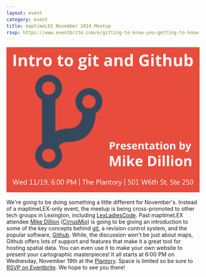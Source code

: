 ```yaml
---
layout: event
category: event
title: maptimeLEX November 2014 Meetup
rsvp: https://www.eventbrite.com/e/gitting-to-know-you-getting-to-know-all-about-git-tickets-14153588765
---
```

![](https://raw.githubusercontent.com/maptime/lexington/gh-pages/img/maptimelex_20141119_card1.png)

We're going to be doing something a little different for November's. Instead of a maptimeLEX-only event, the meetup is being cross-promoted to other tech groups in Lexington, including [LexLadiesCode](http://lexladiescode.org/). Past maptimeLEX attendee [Mike Dillion](http://mikedillion.com/) ([CirrusMio](http://cirrusmio.com/)) is going to be giving an introduction to some of the key concepts behind [git](http://git-scm.com/), a revision control system, and the popular software, [Github](https://github.com/). While, the discussion won't be just about maps, Github offers lots of support and features that make it a great tool for hosting spatial data. You can even use it to make your own website to present your cartographic masterpieces! It all starts at 6:00 PM on Wednesday, November 19th at the [Plantory](http://plantory.org/). Space is limited so be sure to [RSVP on Eventbrite](https://www.eventbrite.com/e/gitting-to-know-you-getting-to-know-all-about-git-tickets-14153588765). We hope to see you there!

<div id='map' class='row8 fill-blue col12 map space-bottom2'></div>
<script>
var map = L.mapbox.map('map', 'maptastik.j354k5k8')
    .setView([38.059522, -84.492316], 17);

var marker = L.mapbox.featureLayer({
  'type': 'Feature',
  'properties': {
    'title': 'The Plantory',
    'description': '501 W6th St,<br>Ste 250 <br>Lexington, Kentucky<br>40508',
    'marker-color': '#ff8888'
  },
  'geometry': {
    'type': 'Point',
    'coordinates': [-84.492316, 38.059522 ]
  }
}).addTo(map);

marker.eachLayer(function(m) {
    m.openPopup();
});
</script>
